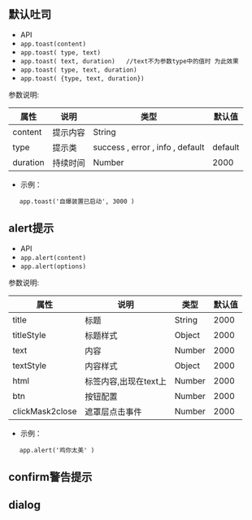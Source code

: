 ##  默认吐司  

*  API
  * ` app.toast(content) `
  * ` app.toast( type, text) `
  * ` app.toast( text, duration)   //text不为参数type中的值时 为此效果 `
  * ` app.toast( type, text, duration) `
  * ` app.toast( {type, text, duration}) `

参数说明:

| 属性 | 说明 | 类型 | 默认值 |
| --- | --- | --- | --- |
| content | 提示内容 | String | |
| type | 提示类 |  success  ,  error  ,  info  ,  default  | default |
| duration | 持续时间 | Number | 2000 |

* 示例：
  
```
   app.toast('自爆装置已启动', 3000 )

```


## alert提示

*  API
  * ` app.alert(content) `
  * ` app.alert(options) `
  

参数说明:

| 属性 | 说明 | 类型 | 默认值 |
| --- | --- | --- | --- |
| title | 标题 | String | 2000 |
| titleStyle | 标题样式 | Object | 2000 |
| text | 内容 | Number | 2000 |
| textStyle | 内容样式 | Object | 2000 |
| html | 标签内容,出现在text上 | Number | 2000 |
| btn | 按钮配置 | Number | 2000 |
| clickMask2close | 遮罩层点击事件 | Number | 2000 |

* 示例：
  
```
   app.alert('鸡你太美' )

```


## confirm警告提示

## dialog 